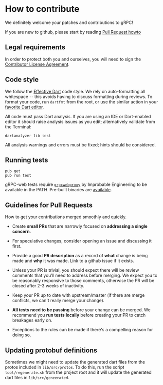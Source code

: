 # How to contribute

We definitely welcome your patches and contributions to gRPC!

If you are new to github, please start by reading [Pull Request
howto](https://help.github.com/articles/about-pull-requests/)

## Legal requirements

In order to protect both you and ourselves, you will need to sign the
[Contributor License
Agreement](https://identity.linuxfoundation.org/projects/cncf).

## Code style

We follow the [Effective
Dart](https://www.dartlang.org/guides/language/effective-dart/style) code style.
We rely on auto-formatting all whitespace -- this avoids having to discuss
formatting during reviews. To format your code, run `dartfmt` from the root, or
use the similar action in your [favorite Dart
editor](https://www.dartlang.org/tools).

All code must pass Dart analysis. If you are using an IDE or Dart-enabled editor
it should raise analysis issues as you edit; alternatively validate from the
Terminal:

```
dartanalyzer lib test
```

All analysis warnings and errors must be fixed; hints should be considered.

## Running tests

```
pub get
pub run test
```

gRPC-web tests require [`grpcwebproxy`](
https://github.com/improbable-eng/grpc-web/tree/master/go/grpcwebproxy) by
Improbable Engineering to be available in the PATH. Pre-built binaries are [available](https://github.com/improbable-eng/grpc-web/releases).

## Guidelines for Pull Requests

How to get your contributions merged smoothly and quickly.

- Create **small PRs** that are narrowly focused on **addressing a single
concern**.

- For speculative changes, consider opening an issue and discussing it first.

- Provide a good **PR description** as a record of **what** change is being made
and **why** it was made. Link to a github issue if it exists.

- Unless your PR is trivial, you should expect there will be review comments
that you'll need to address before merging. We expect you to be reasonably
responsive to those comments, otherwise the PR will be closed after 2-3 weeks of
inactivity.

- Keep your PR up to date with upstream/master (if there are merge conflicts, we
can't really merge your change).

- **All tests need to be passing** before your change can be merged. We
recommend you **run tests locally** before creating your PR to catch breakages
early on.

- Exceptions to the rules can be made if there's a compelling reason for doing
so.

## Updating protobuf definitions
Sometimes we might need to update the generated dart files from the protos included in `lib/src/protos`. To do this, run the script `tool/regenerate.sh` from the project root and it will update the generated dart files in `lib/src/geneerated`.